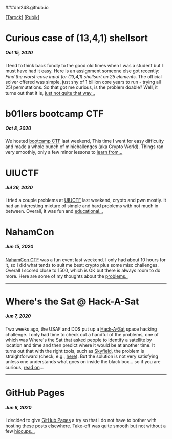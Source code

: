 ###dm248.github.io

   [[Tarock](https://gentle-citadel-87130.herokuapp.com)]  [[Rubik](https://github.com/dm248/rubik)]

### 

# Curious case of (13,4,1) shellsort

##### Oct 15, 2020

I tend to think back fondly to the good old times when I was a student but I must have had it easy. 
Here is an assignment someone else got recently: *Find the worst-case input for (13,4,1) shellsort
on 25 elements*. The official solver offered was simple, just shy of 1 billion core years to
run - trying all 25! permutations. So that got me curious, is the problem doable?
Well, it turns out that it is,
[just not quite that way...](/posts/20201015_shellsort.md)


# b01lers bootcamp CTF

##### Oct 8, 2020

We hosted [bootcamp CTF](https://ctftime.org/event/1089) last weekend, 
This time I went for easy difficulty
and made a whole bunch of minichallenges (aka Crypto World). Things ran very smoothly, only a few
minor lessons to [learn from...](/posts/20201008_bootcampCTF.md)


# UIUCTF

##### Jul 26, 2020

I tried a couple problems at [UIUCTF](https://ctftime.org/event/1075) last weekend, crypto and pwn
mostly. It had an interesting mixture of simple and hard problems with not much in between. Overall,
it was fun and [educational...](/posts/20200726_UIUCTF.md)


# NahamCon 

##### Jun 15, 2020

[NahamCon CTF](https://ctftime.org/event/1067) was a fun event last weekend.
I only had about 10 hours for it, so I did what tends to suit me best: crypto plus some misc challenges.
Overall I scored close to 1500, which is OK but there is always room to do more.
Here are some of my thoughts about the [problems..](/posts/20200615_NahamCon.md)

---

# Where's the Sat @ Hack-A-Sat

##### Jun 7, 2020

Two weeks ago, the USAF and DDS put up a [Hack-A-Sat](https://www.hackasat.com/) space hacking challenge.
I only had time to check out a handful of the problems, one of which was Where's the Sat that asked people
to identify a satellite by location and time and then predict where it would be at another time. It turns out
that with the
right tools, such as [Skyfield](https://rhodesmill.org/skyfield/), the problem is straightforward 
(check, e.g., [here](https://medium.com/@pdelteil/wheres-the-sat-hack-a-sat-writeup-9a523634963b)). 
But the solution is not very satisfying unless one understands what goes on inside the black box... 
so if you are curious, [read on](/posts/20200607_Wheres_the_Sat.md)...

---

# GitHub Pages

##### Jun 6, 2020

I decided to give [GitHub Pages](https://pages.github.com/)
a try so that I do not have to bother with hosting these posts elsewhere.
Take-off was quite smooth but not without a few [hiccups...](posts/20200606_GitHub_Pages.md)
